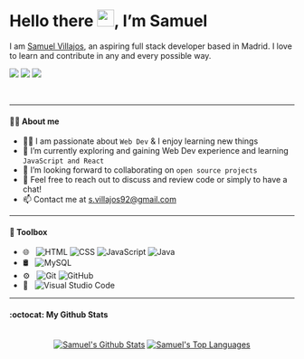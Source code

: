 <h1 <!---align="center"---> 
  Hello there
  <a href="#"><img src="https://raw.githubusercontent.com/MartinHeinz/MartinHeinz/master/wave.gif" width="30"></a>, I’m Samuel
</h1>

<p  <!---align="center"--->     
I am <a href="https://github.com/SVillajos" target="_blank">Samuel Villajos</a>, an aspiring full stack developer based in Madrid. I love to learn and contribute in any and every possible way.
</p>

<p  <!---align="center"--->   
    <a href="https://www.linkedin.com/in/samuel-villajos-garrido-26670764" target="_blank"><img src="https://img.shields.io/badge/-LinkedIn-blue?style=flat-  square&logo=Linkedin&logoColor=white"></a>
    <a href="mailto:s.villajos92@gmail.com" target="_blank"><img src="https://img.shields.io/badge/-Gmail-c14438?style=flat&logo=Gmail&logoColor=white"></a> 
    <a href="https://github.com/SVillajos" target="_blank"><img src="https://img.shields.io/github/followers/SVillajos?label=follow&style=social"></a> 
</p>

<br/>

---

#### 👨‍💼 About me 

- 👨‍💻 I am passionate about `Web Dev` & I enjoy learning new things
- 🌱 I’m currently exploring and gaining Web Dev experience and learning `JavaScript and React`
- 👯 I’m looking forward to collaborating on `open source projects`
- 💬 Feel free to reach out to discuss and review code or simply to have a chat!
- 📫 Contact me at s.villajos92@gmail.com

---
  
#### 🧰 Toolbox

<!---
<p align="center">
  <a href="#"><img src="https://img.shields.io/badge/-HTML-333333?style=flat&logo=HTML5"></a>
  <a href="#"><img src="https://img.shields.io/badge/-CSS-333333?style=flat&logo=CSS3&logoColor=1572B6"></a>
  <a href="#"><img src="https://img.shields.io/badge/-JavaScript-333333?style=flat&logo=javascript"></a>
  <a href="#"><img src="https://img.shields.io/badge/Java-333333?style=flat&logo=java&logoColor=ED8B00"></a>
  <a href="#"><img src="https://img.shields.io/badge/SQL%20-333333?style&logo=amazon-dynamodb&logoColor=orange"></a>
  <a href="#"><img src="https://img.shields.io/badge/MySQL-333333?style=flat&logo=mysql&logoColor=white"></a>
  <a href="#"><img src="https://img.shields.io/badge/-GitHub-333333?style=flat&logo=github"></a>
  <a href="#"><img src="https://img.shields.io/badge/-Git-333333?style=flat&logo=git"></a>
  <a href="#"><img src="https://img.shields.io/badge/-Visual%20Studio%20Code-333333?style=flat&logo=visual-studio-code&logoColor=007ACC"></a>
</p> --->

- 🌐 &nbsp;
  ![HTML](https://img.shields.io/badge/-HTML-333333?style=flat&logo=HTML5)
  ![CSS](https://img.shields.io/badge/-CSS-333333?style=flat&logo=CSS3&logoColor=1572B6)
  ![JavaScript](https://img.shields.io/badge/-JavaScript-333333?style=flat&logo=javascript)
  ![Java](https://img.shields.io/badge/Java-333333?style=flat&logo=java&logoColor=orange)
- 🛢 &nbsp;
  ![MySQL](https://img.shields.io/badge/MySQL-333333?style=flat&logo=mysql&logoColor=white)
- ⚙️ &nbsp;
  ![Git](https://img.shields.io/badge/-Git-333333?style=flat&logo=git)
  ![GitHub](https://img.shields.io/badge/-GitHub-333333?style=flat&logo=github)
- 🔧 &nbsp;
  ![Visual Studio Code](https://img.shields.io/badge/-Visual%20Studio%20Code-333333?style=flat&logo=visual-studio-code&logoColor=007ACC)

---

#### :octocat: My Github Stats
<br/>
<diV>
  <div align="center">
    <a href="#"><img alt="Samuel's Github Stats" src="https://github-readme-stats.vercel.app/api?username=SVillajos&show_icons=true&include_all_commits=true&count_private=true&line_height=20&title_color=0D1117&icon_color=0D1117&text_color=0D1117&bg_color=FFFFFF"/></a>
    <a href="#"><img alt="Samuel's Top Languages" src="https://github-readme-stats.vercel.app/api/top-langs/?username=SVillajos&langs_count=10&count_private=true&layout=compact&show_icons=true&count_private=true&icon_color=0D1117&text_color=0D1117&bg_color=FFFFFF&title_color=0D1117&icon_color=0D1117"/></a>
    <br/>
  </div>
</div>


<!---
SVillajos/SVillajos is a ✨ special ✨ repository because its `README.md` (this file) appears on your GitHub profile.
You can click the Preview link to take a look at your changes.
--->
